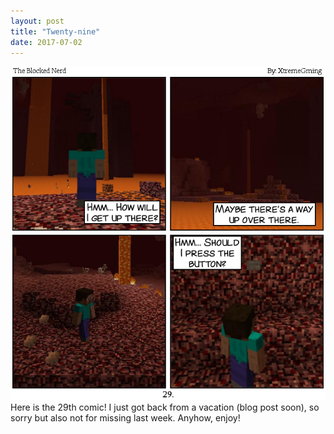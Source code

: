 ```yaml
---
layout: post
title: "Twenty-nine"
date: 2017-07-02
---
```

<img src="/comics/comic29.png" alt="29" class="inline" />
Here is the 29th comic! I just got back from a vacation (blog post soon), so sorry but also not for missing last week. Anyhow, enjoy!
